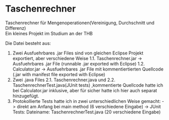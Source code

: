 # Taschenrechner
Taschenrechner für Mengenoperationen(Vereinigung, Durchschnitt und Differenz) </br>
Ein kleines Projekt im Studium an der THB

Die Datei besteht aus:</br>
1. Zwei Ausfuehrbares .jar Files sind von gleichen Eclipse Projekt exportiert, aber verschiedene Weise
   1.1. Taschenrechner.jar   ->  Ausfuehrbares .jar File (runnable .jar exported with Eclipse)
   1.2. Calculator.jar  ->  Ausfuehrbares .jar File mit kommentiertierten Quellcode (.jar with manifest file exported with Eclipse)
2. Zwei .java Files
   2.1. Taschenrechner.java und 
   2.2. TaschenrechnerTest.java(JUnit tests) ,kommentierte Quellcode hatte ich bei Calculator.jar inklusive, aber für sicher hatte ich hier auch separat     hinzugefügt.
3. Protokollierte Tests hatte ich in zwei unterschiedlichen Weise gemacht: 
    ->  direkt am Anfang bei main method (6 verschiedene Eingabe)
    ->  JUnit Tests: Dateiname: TaschenrechnerTest.java (20 verschiedene Eingabe)

